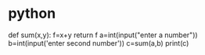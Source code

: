 # python
def sum(x,y):
    f=x+y
    return f
a=int(input("enter a number"))
b=int(input('enter second number'))
c=sum(a,b)
print(c)

